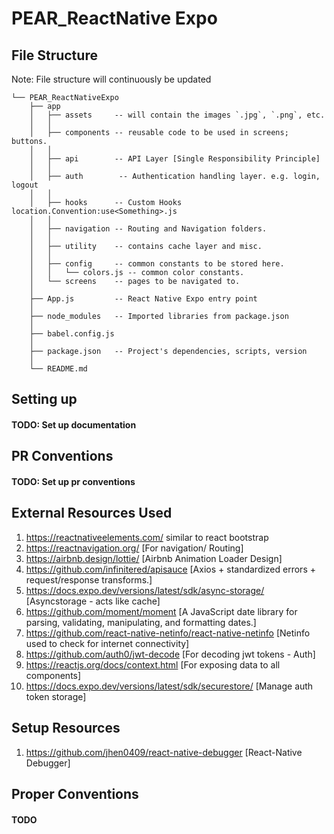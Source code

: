 # PEAR_ReactNative Expo

## File Structure
Note: File structure will continuously be updated
```
└── PEAR_ReactNativeExpo
    ├── app
    │   ├── assets     -- will contain the images `.jpg`, `.png`, etc.
    │   │   
    │   ├── components -- reusable code to be used in screens; buttons.
    │   │   
    │   ├── api        -- API Layer [Single Responsibility Principle]
    │   │   
    │   ├── auth        -- Authentication handling layer. e.g. login, logout
    │   │   
    │   ├── hooks      -- Custom Hooks location.Convention:use<Something>.js
    │   │
    │   ├── navigation -- Routing and Navigation folders.
    │   │
    │   ├── utility    -- contains cache layer and misc. 
    │   │
    │   ├── config     -- common constants to be stored here. 
    │   │   └── colors.js -- common color constants.
    │   └── screens    -- pages to be navigated to.
    │       
    ├── App.js         -- React Native Expo entry point
    │
    ├── node_modules   -- Imported libraries from package.json
    │
    ├── babel.config.js 
    │
    ├── package.json   -- Project's dependencies, scripts, version 
    │
    └── README.md
```

## Setting up
#### TODO: Set up documentation 

## PR Conventions
#### TODO: Set up pr conventions

## External Resources Used
1. https://reactnativeelements.com/ similar to react bootstrap
2. https://reactnavigation.org/  [For navigation/ Routing]
3. https://airbnb.design/lottie/ [Airbnb Animation Loader Design]
4. https://github.com/infinitered/apisauce [Axios + standardized errors + request/response transforms.]
5. https://docs.expo.dev/versions/latest/sdk/async-storage/ [Asyncstorage - acts like cache]
6. https://github.com/moment/moment [A JavaScript date library for parsing, validating, manipulating, and formatting dates.]
7. https://github.com/react-native-netinfo/react-native-netinfo [Netinfo used to check for internet connectivity]
8. https://github.com/auth0/jwt-decode [For decoding jwt tokens - Auth]
9. https://reactjs.org/docs/context.html [For exposing data to all components]
10. https://docs.expo.dev/versions/latest/sdk/securestore/ [Manage auth token storage]

## Setup Resources
1. https://github.com/jhen0409/react-native-debugger [React-Native Debugger]


## Proper Conventions
#### TODO